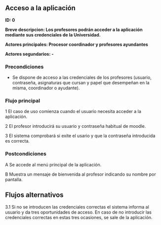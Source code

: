 
## Acceso a la aplicación

**ID: 0**

**Breve descripcion: Los profesores podrán acceder a la aplicación mediante sus credenciales de la Universidad.**

**Actores principales: Procesor coordinador y profesores ayundantes**

**Actores segundarios: -**

### Precondiciones

* Se dispone de acceso a las credenciales de los profesores (usuario, contraseña, asignaturas que cursan y papel que desempeñan en la misma, coordinador o ayudante).


### Flujo principal

1 El caso de uso comienza cuando el usuario necesita acceder a la aplicación.

2 El profesor introducirá su usuario y contraseña habitual de moodle.

3 El sistema comprobará si exite el usario y que la contraseña introducida es correcta.



### Postcondiciones

A Se accede al menú principal de la aplicación.

B Muestra un mensaje de bienvenida al profesor indicando su nombre por pantalla.



## Flujos alternativos

3.1 Si no se introducen las credenciales correctas el sistema informa al usuario y da tres oportunidades de acceso. En caso de no introducir las credenciales correctas en estas tres ocasiones, se sale de la aplicación.

